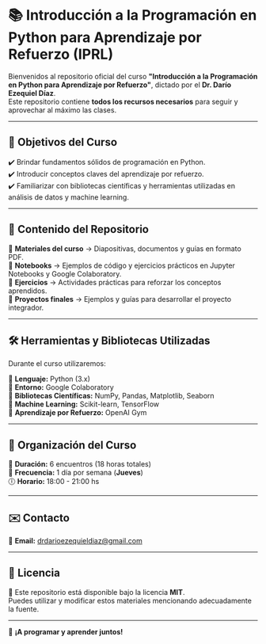 # 📚 Introducción a la Programación en Python para Aprendizaje por Refuerzo (IPRL)

Bienvenidos al repositorio oficial del curso **"Introducción a la Programación en Python para Aprendizaje por Refuerzo"**, dictado por el **Dr. Darío Ezequiel Díaz**.  
Este repositorio contiene **todos los recursos necesarios** para seguir y aprovechar al máximo las clases.

---

## 🎯 Objetivos del Curso
✔️ Brindar fundamentos sólidos de programación en Python.  
✔️ Introducir conceptos claves del aprendizaje por refuerzo.  
✔️ Familiarizar con bibliotecas científicas y herramientas utilizadas en análisis de datos y machine learning.

---

## 📂 Contenido del Repositorio
📁 **Materiales del curso** → Diapositivas, documentos y guías en formato PDF.  
📒 **Notebooks** → Ejemplos de código y ejercicios prácticos en Jupyter Notebooks y Google Colaboratory.  
📝 **Ejercicios** → Actividades prácticas para reforzar los conceptos aprendidos.  
🚀 **Proyectos finales** → Ejemplos y guías para desarrollar el proyecto integrador.

---

## 🛠️ Herramientas y Bibliotecas Utilizadas
Durante el curso utilizaremos:

🔹 **Lenguaje:** Python (3.x)  
🔹 **Entorno:** Google Colaboratory  
🔹 **Bibliotecas Científicas:** NumPy, Pandas, Matplotlib, Seaborn  
🔹 **Machine Learning:** Scikit-learn, TensorFlow  
🔹 **Aprendizaje por Refuerzo:** OpenAI Gym  

---

## 📅 Organización del Curso
📆 **Duración:** 6 encuentros (18 horas totales)  
📅 **Frecuencia:** 1 día por semana (**Jueves**)  
🕕 **Horario:** 18:00 - 21:00 hs  

---

## ✉️ Contacto
📧 **Email:** [drdarioezequieldiaz@gmail.com](mailto:drdarioezequieldiaz@gmail.com)  

---

## 📌 Licencia
📜 Este repositorio está disponible bajo la licencia **MIT**.  
Puedes utilizar y modificar estos materiales mencionando adecuadamente la fuente.

---

🚀 **¡A programar y aprender juntos!**

